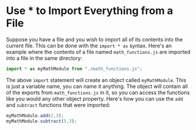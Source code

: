 # Use * to Import Everything from a File
Suppose you have a file and you wish to import all of its contents into the current file. This can be done with the ```import * as``` syntax. Here's an example where the contents of a file named ```math_functions.js``` are imported into a file in the same directory:
```javascript
import * as myMathModule from "./math_functions.js";
```
The above ```import``` statement will create an object called ```myMathModule```. This is just a variable name, you can name it anything. The object will contain all of the exports from ```math_functions.js``` in it, so you can access the functions like you would any other object property. Here's how you can use the ```add``` and ```subtract``` functions that were imported:
```javascript
myMathModule.add(2,3);
myMathModule.subtract(5,3);
```
